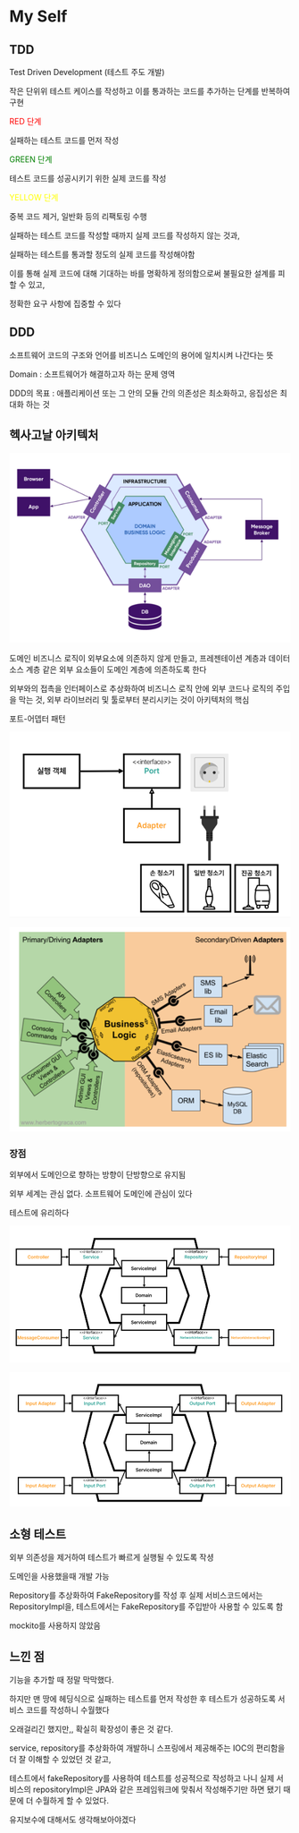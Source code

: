 <h1>My Self</h1>

<h2> TDD</h2>
<p>Test Driven Development (테스트 주도 개발)</p>
<p>작은 단위위 테스트 케이스를 작성하고 이를 통과하는 코드를 추가하는 단계를 반복하여 구현</p>

<p style="color: red">RED 단계</p>
<p>실패하는 테스트 코드를 먼저 작성</p>

<p style="color: green">GREEN 단계</p>
<p>테스트 코드를 성공시키기 위한 실제 코드를 작성</p>

<p style="color: Yellow">YELLOW 단계</p>
<p>중복 코드 제거, 일반화 등의 리팩토링 수행</p>

<p>실패하는 테스트 코드를 작성할 때까지 실제 코드를 작성하지 않는 것과,</p>
<p>실패하는 테스트를 통과할 정도의 실제 코드를 작성해야함</p>
<p>이를 통해 실제 코드에 대해 기대하는 바를 명확하게 정의함으로써 불필요한 설계를 피할 수 있고,</p>
<p>정확한 요구 사항에 집중할 수 있다</p>

<h2> DDD</h2>
<p>소프트웨어 코드의 구조와 언어를 비즈니스 도메인의 용어에 일치시켜 나간다는 뜻</p>
<p>Domain : 소프트웨어가 해결하고자 하는 문제 영역</p>
<p>DDD의 목표 : 애플리케이션 또는 그 안의 모듈 간의 의존성은 최소화하고, 응집성은 최대화 하는 것</p>

<h2> 헥사고날 아키텍처</h2>

![img.png](img.png)

<p>도메인 비즈니스 로직이 외부요소에 의존하지 않게 만들고, 프레젠테이션 계층과 데이터 소스 계층 같은 외부 요소들이 도메인 계층에 의존하도록 한다</p>
<p>외부와의 접촉을 인터페이스로 추상화하여 비즈니스 로직 안에 외부 코드나 로직의 주입을 막는 것, 외부 라이브러리 및 툴로부터 분리시키는 것이 아키텍처의 핵심</p>

<p> 포트-어뎁터 패턴</p>

![img_2.png](img_2.png)

![img_1.png](img_1.png)

<h3> 장점</h3>
<p>외부에서 도메인으로 향하는 방향이 단방향으로 유지됨</p>
<p>외부 세계는 관심 없다. 소프트웨어 도메인에 관심이 있다</p>
<p>테스트에 유리하다 </p>

![img_3.png](img_3.png)

![img_4.png](img_4.png)

<h2> 소형 테스트</h2>
<p>외부 의존성을 제거하여 테스트가 빠르게 실행될 수 있도록 작셩</p>
<p>도메인을 사용했을때 개발 가능</p>
<p>Repository를 추상화하여 FakeRepository를 작성 후 실제 서비스코드에서는 RepositoryImpl을, 테스트에서는 FakeRepository를 주입받아 사용할 수 있도록 함</p>
<p>mockito를 사용하지 않았음</p>

<h2> 느낀 점</h2>
<p>기능을 추가할 때 정말 막막했다.</p>
<p>하지만 맨 땅에 헤딩식으로 실패하는 테스트를 먼저 작성한 후 테스트가 성공하도록 서비스 코드를 작성하니 수월했다</p>
<p>오래걸리긴 했지만,, 확실히 확장성이 좋은 것 같다.</p>
<p>service, repository를 추상화하여 개발하니 스프링에서 제공해주는 IOC의 편리함을 더 잘 이해할 수 있었던 것 같고,</p>
<p>테스트에서 fakeRepository를 사용하여 테스트를 성공적으로 작성하고 나니 실제 서비스의 repositoryImpl은 JPA와 같은 프레임워크에 맞춰서 작성해주기만 하면 됐기 때문에 더 수월하게 할 수 있었다.</p>
<p>유지보수에 대해서도 생각해보아야겠다</p>